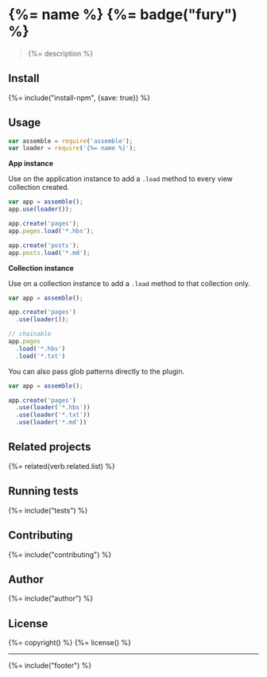# {%= name %} {%= badge("fury") %}

> {%= description %}

## Install
{%= include("install-npm", {save: true}) %}

## Usage

```js
var assemble = require('assemble');
var loader = require('{%= name %}');
```

**App instance**

Use on the application instance to add a `.load` method to every view collection created.

```js
var app = assemble();
app.use(loader());

app.create('pages');
app.pages.load('*.hbs');

app.create('posts');
app.posts.load('*.md');
```

**Collection instance**

Use on a collection instance to add a `.load` method to that collection only.

```js
var app = assemble();

app.create('pages')
  .use(loader());

// chainable
app.pages
  .load('*.hbs')
  .load('*.txt')
```

You can also pass glob patterns directly to the plugin.

```js
var app = assemble();

app.create('pages')
  .use(loader('*.hbs'))
  .use(loader('*.txt'))
  .use(loader('*.md'))
```

## Related projects
{%= related(verb.related.list) %}  

## Running tests
{%= include("tests") %}

## Contributing
{%= include("contributing") %}

## Author
{%= include("author") %}

## License
{%= copyright() %}
{%= license() %}

***

{%= include("footer") %}
